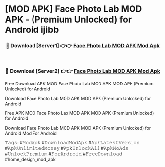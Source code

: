 # [MOD APK] Face Photo Lab MOD APK - (Premium Unlocked) for Android ijibb



<div align="center">
<h3>🔴 Download [Server1] 👉👉 <a href="https://momento.my/?title=Face_Photo_Lab_MOD_APK">Face Photo Lab MOD APK Mod Apk</a></h3><br>

<h3>🔴 Download [Server2] 👉👉 <a href="https://momento.my/?title=Face_Photo_Lab_MOD_APK">Face Photo Lab MOD APK Mod Apk</a></h3>
</div>



Free Download APK MOD Face Photo Lab MOD APK MOD APK (Premium Unlocked) for Android

Download Face Photo Lab MOD APK MOD APK (Premium Unlocked) for Android

Free APK MOD Face Photo Lab MOD APK MOD APK (Premium Unlocked) for Android

Download Face Photo Lab MOD APK MOD APK (Premium Unlocked) for Android Mod For Android

𝚃𝚊𝚐𝚜: #𝙼𝚘𝚍𝙰𝚙𝚔 #𝙳𝚘𝚠𝚗𝚕𝚘𝚊𝚍𝙼𝚘𝚍𝙰𝚙𝚔 #𝙰𝚙𝚔𝙻𝚊𝚝𝚎𝚜𝚝𝚅𝚎𝚛𝚜𝚒𝚘𝚗 #𝙰𝚙𝚔𝚄𝚗𝚕𝚒𝚖𝚒𝚝𝚎𝚍𝙼𝚘𝚗𝚎𝚢 #𝙰𝚙𝚔𝚄𝚗𝚕𝚘𝚌𝚔𝙰𝚕𝚕 #𝙰𝚙𝚔𝙽𝚘𝙰𝚍𝚜 #𝚄𝚗𝚕𝚘𝚌𝚔𝙿𝚛𝚎𝚖𝚒𝚞𝚖 #𝙵𝚘𝚛𝙰𝚗𝚍𝚛𝚘𝚒𝚍 #𝙵𝚛𝚎𝚎𝙳𝚘𝚠𝚗𝚕𝚘𝚊𝚍 #home_design_mod_apk
